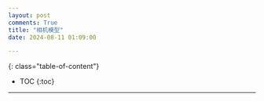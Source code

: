 ```yaml
---
layout: post
comments: True
title: "相机模型"
date: 2024-08-11 01:09:00

---
```


<!--more-->

{: class="table-of-content"}
* TOC
{:toc}

---
